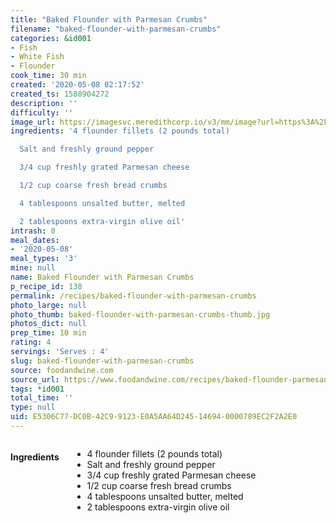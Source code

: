 ```yaml
---
title: "Baked Flounder with Parmesan Crumbs"
filename: "baked-flounder-with-parmesan-crumbs"
categories: &id001
- Fish
- White Fish
- Flounder
cook_time: 30 min
created: '2020-05-08 02:17:52'
created_ts: 1588904272
description: ''
difficulty: ''
image_url: https://imagesvc.meredithcorp.io/v3/mm/image?url=https%3A%2F%2Fcdn-image.foodandwine.com%2Fsites%2Fdefault%2Ffiles%2Fstyles%2F4_3_horizontal_-_1200x900%2Fpublic%2F200209-xl-baked-flounder-with-parmesan-crumbs.jpg%3Fitok%3DjZKF7Jc0
ingredients: '4 flounder fillets (2 pounds total)

  Salt and freshly ground pepper

  3/4 cup freshly grated Parmesan cheese

  1/2 cup coarse fresh bread crumbs

  4 tablespoons unsalted butter, melted

  2 tablespoons extra-virgin olive oil'
intrash: 0
meal_dates:
- '2020-05-08'
meal_types: '3'
mine: null
name: Baked Flounder with Parmesan Crumbs
p_recipe_id: 138
permalink: /recipes/baked-flounder-with-parmesan-crumbs
photo_large: null
photo_thumb: baked-flounder-with-parmesan-crumbs-thumb.jpg
photos_dict: null
prep_time: 10 min
rating: 4
servings: 'Serves : 4'
slug: baked-flounder-with-parmesan-crumbs
source: foodandwine.com
source_url: https://www.foodandwine.com/recipes/baked-flounder-parmesan-crumbs
tags: *id001
total_time: ''
type: null
uid: E5306C77-DC0B-42C9-9123-E0A5AA64D245-14694-0000789EC2F2A2E0
---
```

<div class="large-8 medium-7 columns" id="writeup">	</div><!-- #writeup -->
</div><!-- #row-one -->
<div class="row" id="row-two">	<div class="medium-4 small-5 columns" id="ingredients"><h4>Ingredients</h4><div class="box box-ingredients content"><ul>
<li>4 flounder fillets (2 pounds total)</li>
<li>Salt and freshly ground pepper</li>
<li>3/4 cup freshly grated Parmesan cheese</li>
<li>1/2 cup coarse fresh bread crumbs</li>
<li>4 tablespoons unsalted butter, melted</li>
<li>2 tablespoons extra-virgin olive oil</li>
</ul>
</div>	</div>	<div class="medium-6 small-7 columns" id="directions">	</div>